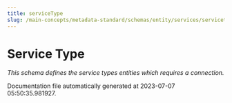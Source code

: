 ```yaml
---
title: serviceType
slug: /main-concepts/metadata-standard/schemas/entity/services/servicetype
---
```


# Service Type

*This schema defines the service types entities which requires a connection.*



Documentation file automatically generated at 2023-07-07 05:50:35.981927.
